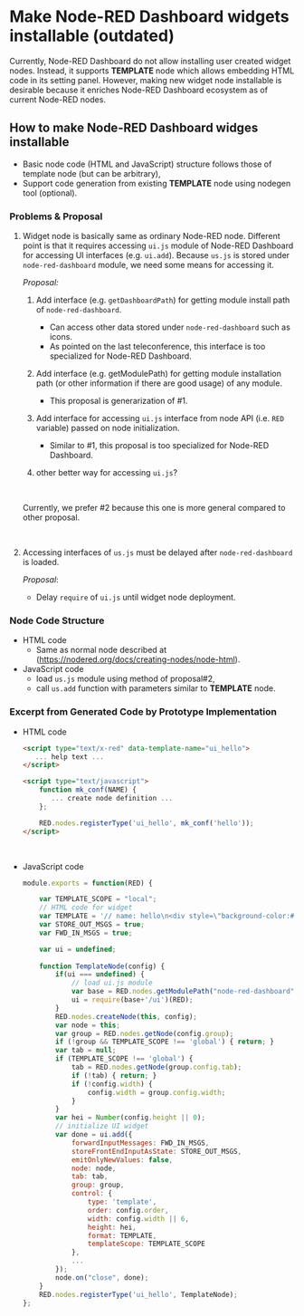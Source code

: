 # Make Node-RED Dashboard widgets installable (outdated)

Currently, Node-RED Dashboard do not allow installing user created widget nodes.  Instead, it supports **TEMPLATE** node which allows embedding HTML code in its setting panel.   However, making new widget node installable is desirable because it enriches Node-RED Dashboard ecosystem as of current Node-RED nodes.

## How to make Node-RED Dashboard widges installable

- Basic node code (HTML and JavaScript) structure follows those of template node (but can be arbitrary),
- Support code generation from existing **TEMPLATE** node using nodegen tool (optional).




### Problems & Proposal

1. Widget node is basically same as ordinary Node-RED node.  Different point is that it requires accessing `ui.js` module of Node-RED Dashboard for accessing UI interfaces (e.g. `ui.add`).  Because `us.js` is stored under `node-red-dashboard` module, we need some means for accessing it.

   *Proposal:*

   1. Add interface (e.g. `getDashboardPath`) for getting module install path of `node-red-dashboard`. 
      - Can access other data stored under `node-red-dashboard` such as icons.
      - As pointed on the last teleconference, this interface is too specialized for Node-RED Dashboard.

   2. Add interface (e.g. getModulePath) for getting module installation path (or other information if there are good usage) of any module.
      - This proposal is generarization of #1.

   3. Add interface for accessing `ui.js` interface from node API (i.e. `RED` variable) passed on node initialization.
      - Similar to #1, this proposal is too specialized for Node-RED Dashboard.

   4. other better way for accessing `ui.js`?

      ​

   Currently, we prefer #2 because this one is more general compared to other proposal.

   ​

2. Accessing interfaces of `us.js`  must be delayed after `node-red-dashboard` is loaded.

   *Proposal*:

   - Delay `require` of `ui.js` until widget node deployment.



### Node Code Structure

- HTML code
  - Same as normal node described at  (https://nodered.org/docs/creating-nodes/node-html).  
- JavaScript code
  - load  `us.js` module using method of proposal#2,
  - call `us.add` function with parameters similar to **TEMPLATE** node.


### Excerpt from Generated Code by Prototype Implementation

- HTML code

  ```html
  <script type="text/x-red" data-template-name="ui_hello">
     ... help text ...
  </script>

  <script type="text/javascript">
      function mk_conf(NAME) {
         ... create node definition ...
      };

      RED.nodes.registerType('ui_hello', mk_conf('hello'));
  </script>
  ```

  ​

- JavaScript code

  ```javascript
  module.exports = function(RED) {

      var TEMPLATE_SCOPE = "local";
      // HTML code for widget
      var TEMPLATE = '// name: hello\n<div style=\"background-color:#84180F; color:#FFFFFF; border-radius:15px; font-size:20px;\" align=\"center\">\n    Hello Node-RED\n</div>\n';
      var STORE_OUT_MSGS = true;
      var FWD_IN_MSGS = true;

      var ui = undefined;
      
      function TemplateNode(config) {
          if(ui === undefined) {
              // load ui.js module
              var base = RED.nodes.getModulePath("node-red-dashboard");
              ui = require(base+'/ui')(RED);
          }
          RED.nodes.createNode(this, config);
          var node = this;
          var group = RED.nodes.getNode(config.group);
          if (!group && TEMPLATE_SCOPE !== 'global') { return; }
          var tab = null;
          if (TEMPLATE_SCOPE !== 'global') {
              tab = RED.nodes.getNode(group.config.tab);
              if (!tab) { return; }
              if (!config.width) {
                  config.width = group.config.width;
              }
          }
          var hei = Number(config.height || 0);
          // initialize UI widget
          var done = ui.add({
              forwardInputMessages: FWD_IN_MSGS,
              storeFrontEndInputAsState: STORE_OUT_MSGS,
              emitOnlyNewValues: false,
              node: node,
              tab: tab,
              group: group,
              control: {
                  type: 'template',
                  order: config.order,
                  width: config.width || 6,
                  height: hei,
                  format: TEMPLATE,
                  templateScope: TEMPLATE_SCOPE
              },
              ...
          });
          node.on("close", done);
      }
      RED.nodes.registerType('ui_hello', TemplateNode);
  };
  ```

  ​